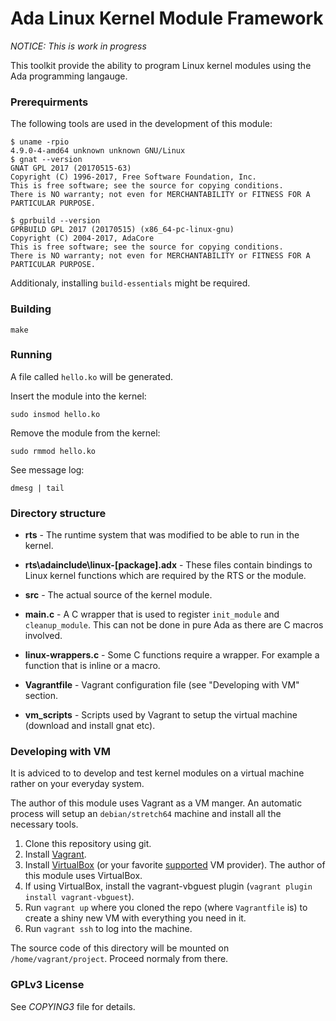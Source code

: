 Ada Linux Kernel Module Framework
=================================

_NOTICE: This is work in progress_

This toolkit provide the ability to program Linux kernel modules using the Ada programming langauge.

### Prerequirments

The following tools are used in the development of this module:

```
$ uname -rpio
4.9.0-4-amd64 unknown unknown GNU/Linux
$ gnat --version
GNAT GPL 2017 (20170515-63)
Copyright (C) 1996-2017, Free Software Foundation, Inc.
This is free software; see the source for copying conditions.
There is NO warranty; not even for MERCHANTABILITY or FITNESS FOR A PARTICULAR PURPOSE.

$ gprbuild --version
GPRBUILD GPL 2017 (20170515) (x86_64-pc-linux-gnu)
Copyright (C) 2004-2017, AdaCore
This is free software; see the source for copying conditions.
There is NO warranty; not even for MERCHANTABILITY or FITNESS FOR A PARTICULAR PURPOSE.

```

Additionaly, installing `build-essentials` might be required.

### Building

``` make ```

### Running

A file called ```hello.ko``` will be generated.

Insert the module into the kernel:

```sudo insmod hello.ko```

Remove the module from the kernel:

```sudo rmmod hello.ko ```

See message log:

```dmesg | tail```

### Directory structure


* **rts** - The runtime system that was modified to be able to run in the kernel.

* **rts\adainclude\linux-[package].adx** - These files contain bindings to Linux kernel functions which are required by the RTS or the module.

* **src** - The actual source of the kernel module.

* **main.c** - A C wrapper that is used to register ```init_module``` and ```cleanup_module```. This can not be done in pure Ada as there are C macros involved. 

* **linux-wrappers.c** - Some C functions require a wrapper. For example a function that is inline or a macro.

* **Vagrantfile** - Vagrant configuration file (see "Developing with VM" section.

* **vm_scripts** - Scripts used by Vagrant to setup the virtual machine (download and install gnat etc).

### Developing with VM

It is adviced to to develop and test kernel modules on a virtual machine rather on your everyday system.

The author of this module uses Vagrant as a VM manger. An automatic process will setup an `debian/stretch64` machine and install all the necessary tools.


1. Clone this repository using git.
1. Install [Vagrant](https://www.vagrantup.com/).
1. Install [VirtualBox](https://www.virtualbox.org/wiki/Downloads) (or your favorite [supported](https://www.vagrantup.com/docs/providers/) VM provider). The author of this module uses VirtualBox.
1. If using VirtualBox, install the vagrant-vbguest plugin (`vagrant plugin install vagrant-vbguest`).
1. Run `vagrant up` where you cloned the repo (where `Vagrantfile` is) to create a shiny new VM with everything you need in it.
1. Run `vagrant ssh` to log into the machine.

The source code of this directory will be mounted on `/home/vagrant/project`. Proceed normaly from there.


### GPLv3 License

See _COPYING3_ file for details.
